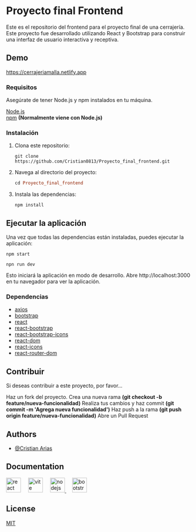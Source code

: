 # Proyecto final Frontend
Este es el repositorio del frontend para el proyecto final de una cerrajería. Este proyecto fue desarrollado utilizando React y Bootstrap para construir una interfaz de usuario interactiva y receptiva.

## Demo

https://cerrajeriamalla.netlify.app

### Requisitos
Asegúrate de tener Node.js y npm instalados en tu máquina.

[Node.js](https://nodejs.org/en)
<br>
[npm](https://www.npmjs.com/) **(Normalmente viene con Node.js)**

### Instalación
1. Clona este repositorio:
    ```fish
    git clone https://github.com/Cristian0813/Proyecto_final_frontend.git
    ```
1. Navega al directorio del proyecto:
    ```ruby
    cd Proyecto_final_frontend
    ```
1. Instala las dependencias:
    ```
    npm install
    ```

## Ejecutar la aplicación
Una vez que todas las dependencias están instaladas, puedes ejecutar la aplicación:
```
npm start
```
```
npn run dev
```

Esto iniciará la aplicación en modo de desarrollo. Abre http://localhost:3000 en tu navegador para ver la aplicación.

### Dependencias
- [axios](https://www.npmjs.com/package/axios)
- [bootstrap](https://www.npmjs.com/package/bootstrap)  
- [react](https://www.npmjs.com/package/react)
- [react-bootstrap](https://www.npmjs.com/package/react-bootstrap)
- [react-bootstrap-icons](https://www.npmjs.com/package/react-bootstrap-icons)
- [react-dom](https://www.npmjs.com/package/react-dom)
- [react-icons](https://www.npmjs.com/package/react-icons)
- [react-router-dom](https://www.npmjs.com/package/react-router-dom)

## Contribuir
Si deseas contribuir a este proyecto, por favor...

Haz un fork del proyecto.
Crea una nueva rama **(git checkout -b feature/nueva-funcionalidad)**
Realiza tus cambios y haz commit **(git commit -m 'Agrega nueva funcionalidad')**
Haz push a la rama **(git push origin feature/nueva-funcionalidad)**
Abre un Pull Request

## Authors

- [@Cristian Arias](https://www.github.com/Cristian0813)


## Documentation


<div align="left">
    <a href="https://es.react.dev/"><img src="https://cdn.jsdelivr.net/gh/devicons/devicon/icons/react/react-original.svg" height="40" alt="react logo"  /></a>
    <img width="12" />
    <a href="https://vitejs.dev/"><img src="https://skillicons.dev/icons?i=vite" height="40" alt="vite logo"  /></a>
    <img width="12" />
    <a href="https://nodejs.org/en"><img src="https://cdn.jsdelivr.net/gh/devicons/devicon/icons/nodejs/nodejs-original.svg" height="40" alt="nodejs logo"  />
    <img width="12" /></a>
    <a href="https://getbootstrap.com/"><img src="https://cdn.jsdelivr.net/gh/devicons/devicon/icons/bootstrap/bootstrap-original.svg" height="40" alt="bootstrap logo"  /></a>
</div>

## License

[MIT](https://github.com/Cristian0813/Proyecto_final_frontend/blob/main/LICENSE)
